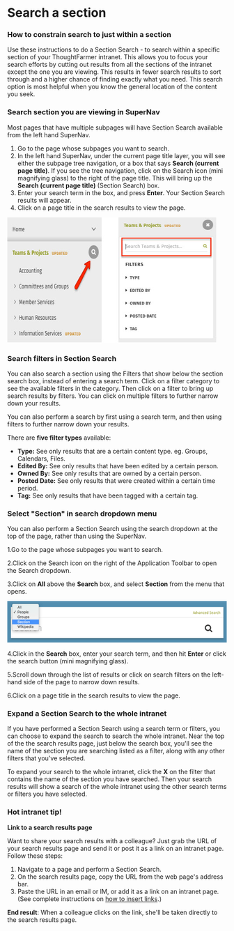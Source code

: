 # Search a section



### How to constrain search to just within a section

Use these instructions to do a Section Search - to search within a specific section of your ThoughtFarmer intranet. This allows you to focus your search efforts by cutting out results from all the sections of the intranet except the one you are viewing. This results in fewer search results to sort through and a higher chance of finding exactly what you need. This search option is most helpful when you know the general location of the content you seek.

### Search section you are viewing in SuperNav

Most pages that have multiple subpages will have Section Search available from the left hand SuperNav.

1. Go to the page whose subpages you want to search.
2. In the left hand SuperNav, under the current page title layer, you will see either the subpage tree navigation, or a box that says **Search \(current page title\)**. If you see the tree navigation, click on the Search icon \(mini magnifying glass\) to the right of the page title. This will bring up the **Search \(current page title\)** \(Section Search\) box.
3. Enter your search term in the box, and press **Enter**. Your Section Search results will appear.
4. Click on a page title in the search results to view the page.

![](../../.gitbook/assets/1%20%2848%29.jpg)



### Search filters in Section Search

You can also search a section using the Filters that show below the section search box, instead of entering a search term. Click on a filter category to see the available filters in the category. Then click on a filter to bring up search results by filters. You can click on multiple filters to further narrow down your results.  
  
You can also perform a search by first using a search term, and then using filters to further narrow down your results.  
  
There are **five filter types** available: 

* **Type:** See only results that are a certain content type. eg. Groups, Calendars, Files.
* **Edited By:** See only results that have been edited by a certain person.
* **Owned By:** See only results that are owned by a certain person.
* **Posted Date:** See only results that were created within a certain time period.
* **Tag:** See only results that have been tagged with a certain tag.

### Select "Section" in search dropdown menu

You can also perform a Section Search using the search dropdown at the top of the page, rather than using the SuperNav.

1.Go to the page whose subpages you want to search.

2.Click on the Search icon on the right of the Application Toolbar to open the Search dropdown. 

3.Click on **All** above the **Search** box, and select **Section** from the menu that opens.

![](../../.gitbook/assets/2%20%2820%29.png)



4.Click in the **Search** box, enter your search term, and then hit **Enter** or click the search button \(mini magnifying glass\).

5.Scroll down through the list of results or click on search filters on the left-hand side of the page to narrow down results.

6.Click on a page title in the search results to view the page.

### Expand a Section Search to the whole intranet

If you have performed a Section Search using a search term or filters, you can choose to expand the search to search the whole intranet. Near the top of the the search results page, just below the search box, you'll see the name of the section you are searching listed as a filter, along with any other filters that you've selected.  
  
To expand your search to the whole intranet, click the **X** on the filter that contains the name of the section you have searched. Then your search results will show a search of the whole intranet using the other search terms or filters you have selected.  
 

### Hot intranet tip!

**Link to a search results page**

Want to share your search results with a colleague? Just grab the URL of your search results page and send it or post it as a link on an intranet page. Follow these steps:

1. Navigate to a page and perform a Section Search.
2. On the search results page, copy the URL from the web page's address bar.
3. Paste the URL in an email or IM, or add it as a link on an intranet page. \(See complete instructions on [how to insert links](../edit-page-contents/insert-links/).\)

**End result**: When a colleague clicks on the link, she'll be taken directly to the search results page.

